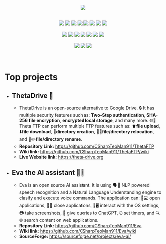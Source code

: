 


<div align="center">
  <img align="center" src="https://github.com/user-attachments/assets/05389c7f-25ab-432b-8dda-56332f2021ab"/>

  <div>
    <br/>
    <br/>
      <img src="https://img.shields.io/badge/Languages%3A%20-grey"/>  <img src="https://img.shields.io/badge/c%23-gren"/> <img src="https://img.shields.io/badge/Python-yellow"/> <img src="https://img.shields.io/badge/Java-orange"/> <img src="https://img.shields.io/badge/JavaScript-red"/> <img src="https://img.shields.io/badge/SQL-blue"/> <img src="https://img.shields.io/badge/HTML-orange"/> <img src="https://img.shields.io/badge/XAML-dodgerblue"/>
  </div>
  
  <div>
    <br/>
    <img src="https://img.shields.io/badge/Frameworks%3A%20-white"/>  <img src="https://img.shields.io/badge/React%20-dodgerblue"/> <img src="https://img.shields.io/badge/NodeJS%20-green"/> <img src="https://img.shields.io/badge/Blazor%20-violet"/> <img src="https://img.shields.io/badge/.NET%20Core%20-8A2BE2"/> <img src="https://img.shields.io/badge/WPF%20-blue"/> <img src="https://img.shields.io/badge/Windows%20Forms%20-blue"/>
  </div>

  <div>
    <br/>
    <img src="https://img.shields.io/badge/Databases%3A%20-blue"/>  <img src="https://img.shields.io/badge/MySQL%20-dodgerblue"/> <img src="https://img.shields.io/badge/Firebase%20-red"/>
  </div>
</div>

<br/>
<br/>

# Top projects

* ## ThetaDrive 📁
  * ThetaDrive is an open-source alternative to Google Drive. 🔒 It has multiple security features such as: **Two-Step authentication**, **SHA-256 file encryption**, **encrypted local storage**, and many more. 🌐📁Theta FTP can perform multiple FTP features such as: ⬆️**file upload**, ⬇️**file download**, 📁**directory creation**, 📁🔀**file/directory relocation**, and 📂✏️**file/directory rename**.
  * **Repository Link:** https://github.com/CSharpTeoMan911/ThetaFTP
  * **Wiki link:** https://github.com/CSharpTeoMan911/ThetaFTP/wiki
  * **Live Website link:** https://theta-drive.org

* ## Eva the AI assistant 🧠🤖
  * Eva is an open source AI assistant. It is using 🗣️🤖 NLP powered speech recognition and a Natural Language Understanding engine to clasify and execute voice commands. The application can: 📲💻 open applications, 📱❌ close applications, 🔧🖥️ interact with the OS settings, 📷 take screenshots, 🤖 give queries to ChatGPT, ⏰ set timers, and 🔍🌐 search content on web applications. 
  * **Repository Link:** https://github.com/CSharpTeoMan911/Eva
  * **Wiki link:** https://github.com/CSharpTeoMan911/Eva/wiki
  * **SourceForge:** https://sourceforge.net/projects/eva-ai/


